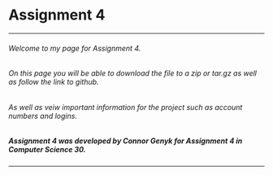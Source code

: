 # [](#header-1)Assignment 4
* * *
###### [](#header-6)Welcome to my page for Assignment 4. 
###### [](#header-6) On this page you will be able to download the file to a zip or tar.gz as well as follow the link to github. 
###### [](#header-6) As well as veiw important information for the project such as account numbers and logins.
##### [](#header-5) Assignment 4 was developed by Connor Genyk for Assignment 4 in Computer Science 30.
* * * 
